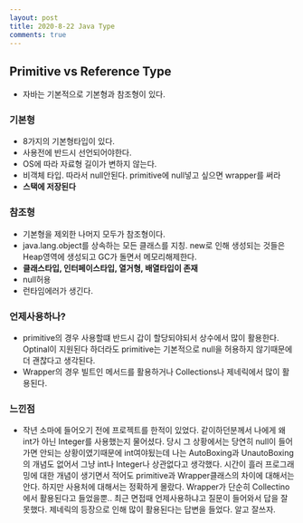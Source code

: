 ```yaml
---
layout: post
title: 2020-8-22 Java Type
comments: true
---
```


## Primitive vs Reference Type

- 자바는 기본적으로 기본형과 참조형이 있다.

### 기본형

- 8가지의 기본형타입이 있다.
- 사용전에 반드시 선언되어야한다.
- OS에 따라 자료형 길이가 변하지 않는다.
- 비객체 타입. 따라서 null안된다. primitive에 null넣고 싶으면 wrapper를 써라
- **스택에 저장된다**

### 참조형

- 기본형을 제외한 나머지 모두가 참조형이다.
- java.lang.object를 상속하는 모든 클래스를 지칭. new로 인해 생성되는 것들은 Heap영역에 생성되고 GC가 돌면서 메모리해제한다.
- **클래스타입, 인터페이스타입, 열거형, 배열타입이 존재**
- null허용
- 런타임에러가 생긴다.



### 언제사용하나?

- primitive의 경우 사용할떄 반드시 갑이 할당되야되서 상수에서 많이 활용한다. Optinal이 지원된다 하더라도 primitive는 기본적으로 null을 허용하지 않기때문에 더 괜찮다고 생각된다.
- Wrapper의 경우 빌트인 메서드를 활용하거나  Collections나 제네릭에서 많이 활용된다.

### 느낀점
- 작년 소마에 들어오기 전에 프로젝트를 한적이 있었다. 같이하던분께서 나에게 왜 int가 아닌 Integer를 사용했는지 물어셨다. 당시 그 상황에서는 당연히 null이 들어가면 안되는 상황이였기때문에 int여야됬는데 나는 AutoBoxing과 UnautoBoxing의 개념도 없어서 그냥 int나 Integer나 상관없다고 생각했다. 시간이 흘러 프로그래밍에 대한 개념이 생기면서 적어도 primitive과 Wrapper클래스의 차이에 대해서는 안다. 하지만 사용처에 대해서는 정확하게 몰랐다. Wrapper가 단순히 Collectino에서 활용된다고 들었을뿐.. 최근 면접때 언제사용하냐고 질문이 들어와서 답을 잘 못했다. 제네릭의 등장으로 인해 많이 활용된다는 답변을 들었다. 알고 잘쓰자.

